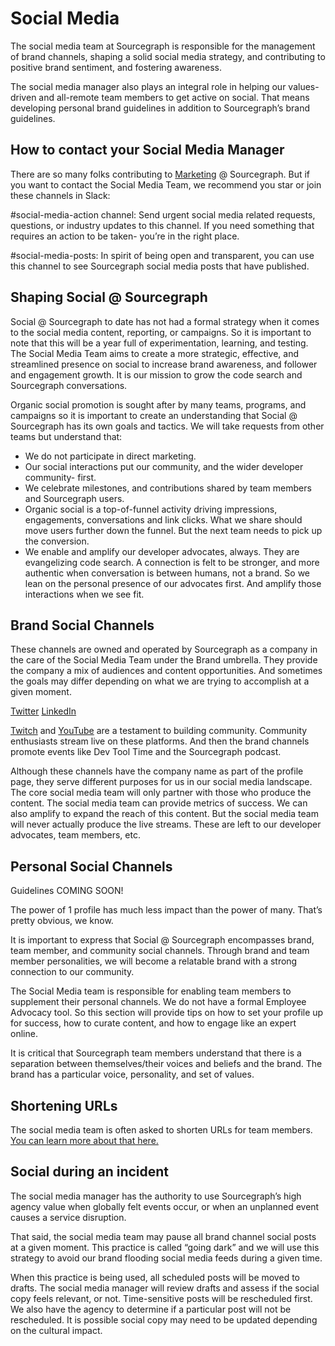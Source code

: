 # Social Media

The social media team at Sourcegraph is responsible for the management of brand channels, shaping a solid social media strategy, and contributing to positive brand sentiment, and fostering awareness.

The social media manager also plays an integral role in helping our values-driven and all-remote team members to get active on social. That means developing personal brand guidelines in addition to Sourcegraph’s brand guidelines.

## How to contact your Social Media Manager

There are so many folks contributing to [Marketing](./index.md#who-to-go-to-for-what) @ Sourcegraph. But if you want to contact the Social Media Team, we recommend you star or join these channels in Slack:

#social-media-action channel: Send urgent social media related requests, questions, or industry updates to this channel. If you need something that requires an action to be taken- you’re in the right place.

#social-media-posts: In spirit of being open and transparent, you can use this channel to see Sourcegraph social media posts that have published.

## Shaping Social @ Sourcegraph

Social @ Sourcegraph to date has not had a formal strategy when it comes to the social media content, reporting, or campaigns. So it is important to note that this will be a year full of experimentation, learning, and testing. The Social Media Team aims to create a more strategic, effective, and streamlined presence on social to increase brand awareness, and follower and engagement growth. It is our mission to grow the code search and Sourcegraph conversations.

Organic social promotion is sought after by many teams, programs, and campaigns so it is important to create an understanding that Social @ Sourcegraph has its own goals and tactics. We will take requests from other teams but understand that:

- We do not participate in direct marketing.
- Our social interactions put our community, and the wider developer community- first.
- We celebrate milestones, and contributions shared by team members and Sourcegraph users.
- Organic social is a top-of-funnel activity driving impressions, engagements, conversations and link clicks. What we share should move users further down the funnel. But the next team needs to pick up the conversion.
- We enable and amplify our developer advocates, always. They are evangelizing code search. A connection is felt to be stronger, and more authentic when conversation is between humans, not a brand. So we lean on the personal presence of our advocates first. And amplify those interactions when we see fit.

## Brand Social Channels

These channels are owned and operated by Sourcegraph as a company in the care of the Social Media Team under the Brand umbrella. They provide the company a mix of audiences and content opportunities. And sometimes the goals may differ depending on what we are trying to accomplish at a given moment.

[Twitter](https://twitter.com/sourcegraph)
[LinkedIn](https://www.linkedin.com/company/sourcegraph/)

[Twitch](https://www.twitch.tv/sourcegraph) and [YouTube](https://www.youtube.com/c/sourcegraph) are a testament to building community. Community enthusiasts stream live on these platforms. And then the brand channels promote events like Dev Tool Time and the Sourcegraph podcast.

Although these channels have the company name as part of the profile page, they serve different purposes for us in our social media landscape. The core social media team will only partner with those who produce the content. The social media team can provide metrics of success. We can also amplify to expand the reach of this content. But the social media team will never actually produce the live streams. These are left to our developer advocates, team members, etc.

## Personal Social Channels

Guidelines COMING SOON!

The power of 1 profile has much less impact than the power of many. That’s pretty obvious, we know.

It is important to express that Social @ Sourcegraph encompasses brand, team member, and community social channels. Through brand and team member personalities, we will become a relatable brand with a strong connection to our community.

The Social Media team is responsible for enabling team members to supplement their personal channels. We do not have a formal Employee Advocacy tool. So this section will provide tips on how to set your profile up for success, how to curate content, and how to engage like an expert online.

It is critical that Sourcegraph team members understand that there is a separation between themselves/their voices and beliefs and the brand. The brand has a particular voice, personality, and set of values.

## Shortening URLs

The social media team is often asked to shorten URLs for team members. [You can learn more about that here.](../communication/index.md#shortening-urls)

## Social during an incident

The social media manager has the authority to use Sourcegraph’s high agency value when globally felt events occur, or when an unplanned event causes a service disruption.

That said, the social media team may pause all brand channel social posts at a given moment. This practice is called “going dark” and we will use this strategy to avoid our brand flooding social media feeds during a given time.

When this practice is being used, all scheduled posts will be moved to drafts. The social media manager will review drafts and assess if the social copy feels relevant, or not. Time-sensitive posts will be rescheduled first. We also have the agency to determine if a particular post will not be rescheduled. It is possible social copy may need to be updated depending on the cultural impact.


